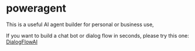 # poweragent

This is a useful AI agent builder for personal or business use,

If you want to build a chat bot or dialog flow in seconds, please try this one: [DialogFlowAI](https://dialogflowai.github.io/)

